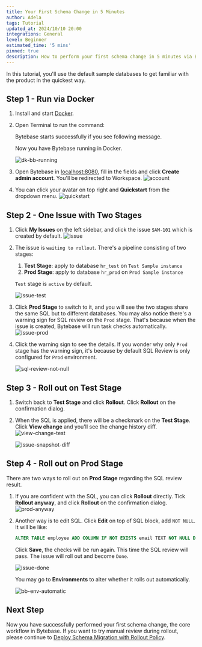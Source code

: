 ```yaml
---
title: Your First Schema Change in 5 Minutes
author: Adela
tags: Tutorial
updated_at: 2024/10/10 20:00
integrations: General
level: Beginner
estimated_time: '5 mins'
pinned: true
description: How to perform your first schema change in 5 minutes via Bytebase.
---
```


In this tutorial, you'll use the default sample databases to get familiar with the product in the quickest way.

## Step 1 - Run via Docker

1. Install and start [Docker](https://www.docker.com/).
1. Open Terminal to run the command:

   <IncludeBlock url="/docs/get-started/install/terminal-docker-run-volume"></IncludeBlock>

   Bytebase starts successfully if you see following message.

   <IncludeBlock url="/docs/get-started/install/terminal-startup-output-success"></IncludeBlock>

   Now you have Bytebase running in Docker.

   ![dk-bb-running](/content/docs/tutorials/first-schema-change/dk-bb-running.webp)

1. Open Bytebase in [localhost:8080](http://localhost:8080/), fill in the fields and click **Create admin account**. You'll be redirected to Workspace.
   ![account](/content/docs/tutorials/first-schema-change/account.webp)

1. You can click your avatar on top right and **Quickstart** from the dropdown menu.
   ![quickstart](/content/docs/tutorials/first-schema-change/quickstart.webp)

## Step 2 - One Issue with Two Stages

1. Click **My Issues** on the left sidebar, and click the issue `SAM-101` which is created by default.
   ![issue](/content/docs/tutorials/first-schema-change/issue.webp)

1. The issue is `waiting to rollout`. There's a pipeline consisting of two stages:

   1. **Test Stage**: apply to database `hr_test` on `Test Sample instance`
   2. **Prod Stage**: apply to database `hr_prod` on `Prod Sample instance`

   `Test` stage is `active` by default.

   ![issue-test](/content/docs/tutorials/first-schema-change/issue-test.webp)

1. Click **Prod Stage** to switch to it, and you will see the two stages share the same SQL but to different databases. You may also notice there's a warning sign for SQL review on the `Prod` stage. That's because when the issue is created, Bytebase will run task checks automatically.
   ![issue-prod](/content/docs/tutorials/first-schema-change/issue-prod.webp)

1. Click the warning sign to see the details. If you wonder why only `Prod` stage has the warning sign, it's because by default SQL Review is only configured for `Prod` environment.

   ![sql-review-not-null](/content/docs/tutorials/first-schema-change/sql-review-not-null.webp)

## Step 3 - Roll out on Test Stage

1. Switch back to **Test Stage** and click **Rollout**. Click **Rollout** on the confirmation dialog.

1. When the SQL is applied, there will be a checkmark on the **Test Stage**. Click **View change** and you'll see the change history diff.
   ![view-change-test](/content/docs/tutorials/first-schema-change/view-change-test.webp)

   ![issue-snapshot-diff](/content/docs/tutorials/first-schema-change/issue-snapshot-diff.webp)

## Step 4 - Roll out on Prod Stage

There are two ways to roll out on **Prod Stage** regarding the SQL review result.

1. If you are confident with the SQL, you can click **Rollout** directly. Tick **Rollout anyway**, and click **Rollout** on the confirmation dialog.
   ![prod-anyway](/content/docs/tutorials/first-schema-change/prod-anyway.webp)

1. Another way is to edit SQL. Click **Edit** on top of SQL block, add `NOT NULL`. It will be like:

   ```sql
   ALTER TABLE employee ADD COLUMN IF NOT EXISTS email TEXT NOT NULL DEFAULT '';
   ```

   Click **Save**, the checks will be run again. This time the SQL review will pass. The issue will roll out and become `Done`.

   ![issue-done](/content/docs/tutorials/first-schema-change/issue-done.webp)

   You may go to **Environments** to alter whether it rolls out automatically.

   ![bb-env-automatic](/content/docs/tutorials/first-schema-change/bb-env-automatic.webp)

## Next Step

Now you have successfully performed your first schema change, the core workflow in Bytebase. If you
want to try manual review during rollout, please continue to [Deploy Schema Migration with Rollout Policy](/docs/tutorials/deploy-schema-migration/).
